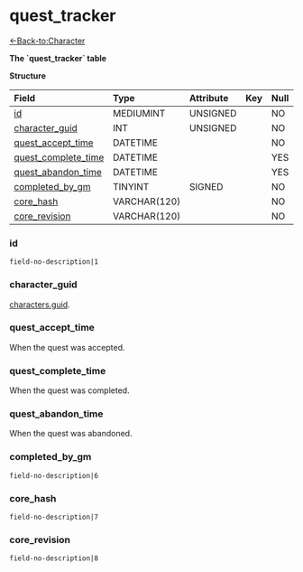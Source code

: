 # quest_tracker

[<-Back-to:Character](database-character.md)

**The \`quest_tracker\` table**

**Structure**

| Field | Type | Attribute | Key | Null | Default | Extra | Comment
|:--- | :--- | :--- | :--- | :--- | :--- | :--- | :---
|[id][1] | MEDIUMINT | UNSIGNED | | NO | 0
|[character_guid][2] | INT | UNSIGNED | | NO | 0
|[quest_accept_time][3] | DATETIME | | | NO
|[quest_complete_time][4] | DATETIME | | | YES | NULL
|[quest_abandon_time][5] | DATETIME | | | YES | NULL
|[completed_by_gm][6] | TINYINT | SIGNED | | NO | 0
|[core_hash][7] | VARCHAR(120) | | | NO | 0
|[core_revision][8] | VARCHAR(120) | | | NO | 0

[1]: #id
[2]: #character_guid
[3]: #quest_accept_time
[4]: #quest_complete_time
[5]: #quest_abandon_time
[6]: #completed_by_gm
[7]: #core_hash
[8]: #core_revision

### id

`field-no-description|1`

### character_guid

[characters.guid](characters#guid).

### quest_accept_time

When the quest was accepted.

### quest_complete_time

When the quest was completed.

### quest_abandon_time

When the quest was abandoned.

### completed_by_gm

`field-no-description|6`

### core_hash

`field-no-description|7`

### core_revision

`field-no-description|8`
